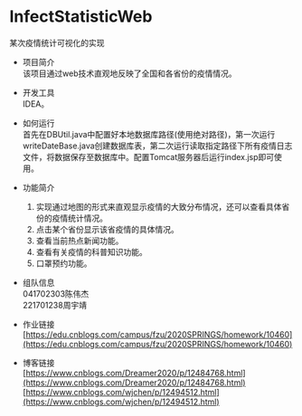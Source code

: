 # InfectStatisticWeb
某次疫情统计可视化的实现

* 项目简介  
该项目通过web技术直观地反映了全国和各省份的疫情情况。

* 开发工具  
IDEA。

* 如何运行  
首先在DBUtil.java中配置好本地数据库路径(使用绝对路径)，第一次运行writeDateBase.java创建数据库表，第二次运行读取指定路径下所有疫情日志文件，将数据保存至数据库中。配置Tomcat服务器后运行index.jsp即可使用。

* 功能简介
    1. 实现通过地图的形式来直观显示疫情的大致分布情况，还可以查看具体省份的疫情统计情况。
    2. 点击某个省份显示该省疫情的具体情况。
    3. 查看当前热点新闻功能。
    4. 查看有关疫情的科普知识功能。
    5. 口罩预约功能。

* 组队信息  
041702303陈伟杰  
221701238周宇靖

* 作业链接  
[https://edu.cnblogs.com/campus/fzu/2020SPRINGS/homework/10460](https://edu.cnblogs.com/campus/fzu/2020SPRINGS/homework/10460)

* 博客链接  
[https://www.cnblogs.com/Dreamer2020/p/12484768.html](https://www.cnblogs.com/Dreamer2020/p/12484768.html)
[https://www.cnblogs.com/wjchen/p/12494512.html](https://www.cnblogs.com/wjchen/p/12494512.html)
